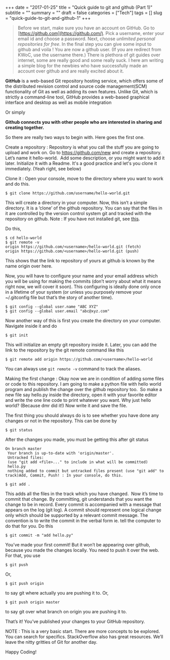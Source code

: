 +++
date = "2017-01-25"
title = "Quick guide to git and github (Part 1)"
subtitle = ""
summary = ""
draft = false
categories = ["Tech"]
tags = []
slug = "quick-guide-to-git-and-github-1"
+++

> Before we start, make sure you have an account on GitHub. Go to [https://github.com](https://github.com/). Pick a username, enter your email id and choose a password. Next, choose _unlimited personal repositories for free_. In the final step you can give some input to github and voila ! You are now a github user. (If you are redirect from KWoC, use the username there.) There is plethora of git guides over internet, some are really good and some really suck. I here am writing a simple blog for the newbies who have successfully made an account over github and are really excited about it.

**GitHub** is a web-based Git repository hosting service, which offers some of the distributed revision control and source code management(SCM) functionality of Git as well as adding its own features. Unlike Git, which is strictly a command-line tool, GitHub provides a web-based graphical interface and desktop as well as mobile integration

Or simply

**Github connects you with other people who are interested in sharing and creating together.**

So there are really two ways to begin with. Here goes the first one.

Create a repository : Repository is what you call the stuff you are going to upload and work on. Go to https://github.com/new and create a repository. Let’s name it hello-world. 
Add some description, or you might want to add it later. Initialize it with a Readme. It's a good practice and let's you clone it immediately. (Yeah right, see below)

Clone it : Open your console, move to the directory where you want to work and do this.

```
$ git clone https://github.com/username/hello-world.git
```

This will create a directory in your computer. Now, this isn’t a simple directory. It is a ‘clone’ of the github repository. You can say that the files in it are controlled by the version control system git and tracked with the repository on github. Note : If you have not installed git, see [this](https://git-scm.com/book/en/v2/Getting-Started-Installing-Git).

Do this,

```
$ cd hello-world
$ git remote -v
origin https://github.com/<username>/hello-world.git (fetch)
origin https://github.com/<username>/hello-world.git (push)
```

This shows that the link to repository of yours at github is known by the name origin over here.

Now, you will have to configure your name and your email address which you will be using for making the commits (don’t worry about what it means right now, we will cover it soon). This configuring is ideally done only once in a lifetime of your system (or unless you purposely remove your ~/.gitconfig file but that’s the story of another time).

```
$ git config --global user.name "ABC XYZ"
$ git config --global user.email "abc@xyz.com"
```

Now another way of this is first you create the directory on your computer. Navigate inside it and do

```
$ git init
```

This will initialize an empty git repository inside it. Later, you can add the link to the repository by the git remote command like this

```
$ git remote add origin https://github.com/<username>/hello-world
```

You can always use `git remote -v` command to track the aliases.

Making the first change : Okay now we are in condition of adding some files or code to this repository. I am going to make a python file with hello world program and publish the change over the github repository too. 
So make a new file say hello.py inside the directory, open it with your favorite editor and write the one line code to print whatever you want. Why just hello world? (Because dmr did it!) Now write it and save the file.

The first thing you should always do is to see whether you have done any changes or not in the repository. This can be done by

`$ git status`

After the changes you made, you must be getting this after git status

```
On branch master
 Your branch is up-to-date with 'origin/master'.
 Untracked files:
 (use "git add <file>..." to include in what will be committed)
 hello.py
 nothing added to commit but untracked files present (use "git add" to track)Add, Commit, Push! : In your console, do this.

$ git add .
```

This adds all the files in the track which you have changed. 
Now it’s time to commit that change. By committing, git understands that you want the change to be in record. Every commit is accompanied with a message that appears on the log (git log). A commit should represent one logical change only which should be supported by a relevant commit message. The convention is to write the commit in the verbal form ie. tell the computer to do that for you. Do this

`$ git commit -m "add hello.py"`

You’ve made your first commit! But it won’t be appearing over github, because you made the changes locally. You need to push it over the web. For that, you use

`$ git push`

Or,

`$ git push origin`

to say git where actually you are pushing it to. Or,

`$ git push origin master`

to say git over what branch on origin you are pushing it to.

That’s it! You’ve published your changes to your GitHub repository.

NOTE : This is a very basic start. There are more concepts to be explored. You can search for specifics. StackOverflow also has great resources. We’ll leave the nitty gritties of Git for another day.

Happy Coding!

